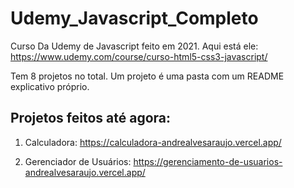 # Udemy_Javascript_Completo

Curso Da Udemy de Javascript feito em 2021. Aqui está ele: https://www.udemy.com/course/curso-html5-css3-javascript/ 

Tem 8 projetos no total. Um projeto é uma pasta com um README explicativo próprio.

## Projetos feitos até agora:

1) Calculadora: https://calculadora-andrealvesaraujo.vercel.app/

2) Gerenciador de Usuários: https://gerenciamento-de-usuarios-andrealvesaraujo.vercel.app/
